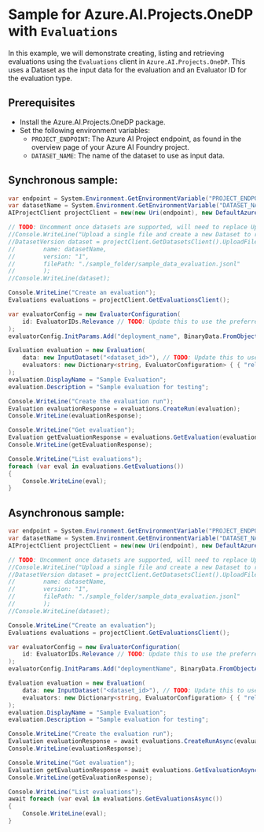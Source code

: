 # Sample for Azure.AI.Projects.OneDP with `Evaluations`

In this example, we will demonstrate creating, listing and retrieving evaluations using the `Evaluations` client in `Azure.AI.Projects.OneDP`. This uses a Dataset as the input data for the evaluation and an Evaluator ID for the evaluation type.

## Prerequisites

- Install the Azure.AI.Projects.OneDP package.
- Set the following environment variables:
  - `PROJECT_ENDPOINT`: The Azure AI Project endpoint, as found in the overview page of your Azure AI Foundry project.
  - `DATASET_NAME`: The name of the dataset to use as input data.

## Synchronous sample:
```C# Snippet:EvaluationsExampleSync
var endpoint = System.Environment.GetEnvironmentVariable("PROJECT_ENDPOINT");
var datasetName = System.Environment.GetEnvironmentVariable("DATASET_NAME");
AIProjectClient projectClient = new(new Uri(endpoint), new DefaultAzureCredential());

// TODO: Uncomment once datasets are supported, will need to replace UploadFileAndCreate with new function name
//Console.WriteLine("Upload a single file and create a new Dataset to reference the file. Here we explicitly specify the dataset version.");
//DatasetVersion dataset = projectClient.GetDatasetsClient().UploadFileAndCreate(
//        name: datasetName,
//        version: "1",
//        filePath: "./sample_folder/sample_data_evaluation.jsonl"
//        );
//Console.WriteLine(dataset);

Console.WriteLine("Create an evaluation");
Evaluations evaluations = projectClient.GetEvaluationsClient();

var evaluatorConfig = new EvaluatorConfiguration(
    id: EvaluatorIDs.Relevance // TODO: Update this to use the preferred evaluator ID
);
evaluatorConfig.InitParams.Add("deployment_name", BinaryData.FromObjectAsJson("gpt-4o"));

Evaluation evaluation = new Evaluation(
    data: new InputDataset("<dataset_id>"), // TODO: Update this to use the correct dataset ID
    evaluators: new Dictionary<string, EvaluatorConfiguration> { { "relevance", evaluatorConfig } }
);
evaluation.DisplayName = "Sample Evaluation";
evaluation.Description = "Sample evaluation for testing";

Console.WriteLine("Create the evaluation run");
Evaluation evaluationResponse = evaluations.CreateRun(evaluation);
Console.WriteLine(evaluationResponse);

Console.WriteLine("Get evaluation");
Evaluation getEvaluationResponse = evaluations.GetEvaluation(evaluationResponse.Id);
Console.WriteLine(getEvaluationResponse);

Console.WriteLine("List evaluations");
foreach (var eval in evaluations.GetEvaluations())
{
    Console.WriteLine(eval);
}
```

## Asynchronous sample:
```C# Snippet:EvaluationsExampleSync
var endpoint = System.Environment.GetEnvironmentVariable("PROJECT_ENDPOINT");
var datasetName = System.Environment.GetEnvironmentVariable("DATASET_NAME");
AIProjectClient projectClient = new(new Uri(endpoint), new DefaultAzureCredential());

// TODO: Uncomment once datasets are supported, will need to replace UploadFileAndCreate with new function name
//Console.WriteLine("Upload a single file and create a new Dataset to reference the file. Here we explicitly specify the dataset version.");
//DatasetVersion dataset = projectClient.GetDatasetsClient().UploadFileAndCreate(
//        name: datasetName,
//        version: "1",
//        filePath: "./sample_folder/sample_data_evaluation.jsonl"
//        );
//Console.WriteLine(dataset);

Console.WriteLine("Create an evaluation");
Evaluations evaluations = projectClient.GetEvaluationsClient();

var evaluatorConfig = new EvaluatorConfiguration(
    id: EvaluatorIDs.Relevance // TODO: Update this to use the preferred evaluator ID
);
evaluatorConfig.InitParams.Add("deploymentName", BinaryData.FromObjectAsJson("gpt-4o"));

Evaluation evaluation = new Evaluation(
    data: new InputDataset("<dataset_id>"), // TODO: Update this to use the correct dataset ID
    evaluators: new Dictionary<string, EvaluatorConfiguration> { { "relevance", evaluatorConfig } }
);
evaluation.DisplayName = "Sample Evaluation";
evaluation.Description = "Sample evaluation for testing";

Console.WriteLine("Create the evaluation run");
Evaluation evaluationResponse = await evaluations.CreateRunAsync(evaluation);
Console.WriteLine(evaluationResponse);

Console.WriteLine("Get evaluation");
Evaluation getEvaluationResponse = await evaluations.GetEvaluationAsync(evaluationResponse.Id);
Console.WriteLine(getEvaluationResponse);

Console.WriteLine("List evaluations");
await foreach (var eval in evaluations.GetEvaluationsAsync())
{
    Console.WriteLine(eval);
}
```
